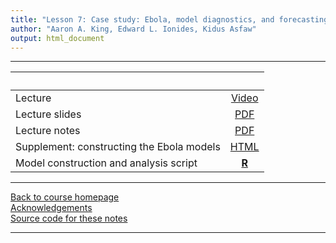 ```yaml
---
title: "Lesson 7: Case study: Ebola, model diagnostics, and forecasting"
author: "Aaron A. King, Edward L. Ionides, Kidus Asfaw"
output: html_document
---
```


----------------------

| &nbsp;                                    | &nbsp;                                                                            |
|:------------------------------------------|:---------------------------------------------------------------------------------:|
| Lecture                                   | [Video](https://www.youtube.com/playlist?list=PLluGwj6FGt2R5iGmfPTO9slNQyfJlAV4Z) |
| Lecture slides                            | [PDF](slides.pdf)                                                                 |
| Lecture notes                             | [PDF](notes.pdf)                                                                  |
| Supplement: constructing the Ebola models | [HTML](model.html)                                                                |
| Model construction and analysis script    | [**R**](codes.R)                                                                  |

----------------------

[Back to course homepage](../index.html)  
[Acknowledgements](../acknowledge.html)  
[Source code for these notes](http://github.com/kingaa/sbied/tree/master/ebola/)  

----------------------
